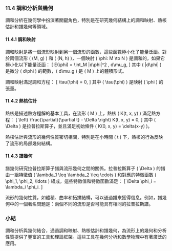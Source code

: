 ### 11.4 調和分析與幾何

調和分析在幾何學中扮演著關鍵角色，特別是在研究幾何結構上的調和映射、熱核估計和譜幾何等領域。

#### 11.4.1 調和映射

調和映射是將一個流形映射到另一個流形的函數，這些函數極小化了能量泛函。對於兩個流形 \( (M, g) \) 和 \( (N, h) \)，一個映射 \( \phi: M \to N \) 是調和的，如果它極小化以下能量泛函：
\[
E(\phi) = \int_M \|d\phi\|^2 \, d\mu_g,
\]
其中 \( \|d\phi\| \) 是微分 \( d\phi \) 的範數，\( d\mu_g \) 是 \( M \) 上的體積形式。

調和映射滿足調和方程：
\[
\tau(\phi) = 0,
\]
其中 \( \tau(\phi) \) 是映射 \( \phi \) 的張量。

#### 11.4.2 熱核估計

熱核是描述熱方程解的基本工具，在流形 \( M \) 上，熱核 \( K(t, x, y) \) 滿足熱方程：
\[
\left( \frac{\partial}{\partial t} - \Delta \right) K(t, x, y) = 0,
\]
其中 \( \Delta \) 是拉普拉斯算子，並且滿足初始條件 \( K(0, x, y) = \delta(x-y) \)。

熱核估計與流形的幾何性質密切相關，特別是在小時間 \( t \) 下，熱核的行為反映了流形的局部幾何結構。

#### 11.4.3 譜幾何

譜幾何研究拉普拉斯算子譜與流形幾何之間的關係。拉普拉斯算子 \( \Delta \) 的譜由一組特徵值 \( \lambda_1 \leq \lambda_2 \leq \cdots \) 和對應的特徵函數 \( \phi_1, \phi_2, \ldots \) 組成，這些特徵值和特徵函數滿足：
\[
\Delta \phi_i = \lambda_i \phi_i.
\]

流形的幾何性質，如體積、曲率和拓撲結構，可以通過譜來獲得信息。例如，譜幾何中的一個著名問題是：兩個不同的流形是否可能具有相同的拉普拉斯譜。

### 小結

調和分析與幾何結合，通過調和映射、熱核估計和譜幾何，為流形上的幾何和分析性質提供了豐富的工具和理論框架。這些工具在幾何分析和數學物理中有著廣泛的應用。